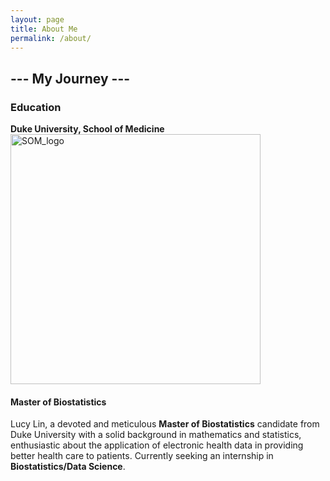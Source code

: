 ```yaml
---
layout: page
title: About Me
permalink: /about/
---
```

##                                                               --- My Journey ---
### Education
**Duke University, School of Medicine**
<img src="https://github.com/lucylin1997/fastpage_copy/blob/master/images/SOM_logo.jpg" width="400" height="400" alt="SOM_logo"/>
#### Master of Biostatistics
Lucy Lin, a devoted and meticulous **Master of Biostatistics** candidate from Duke University with a solid background in mathematics and statistics, enthusiastic about the application of electronic health data in providing better health care to patients. Currently seeking an internship in **Biostatistics/Data Science**. 






